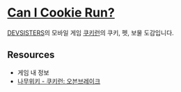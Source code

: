 # [Can I Cookie Run?](https://canicookierun.now.sh/)

[DEVSISTERS](https://www.devsisters.com/ko/)의 모바일 게임 [쿠키런](https://game.devsisters.com/ko/cookierun/)의 쿠키, 펫, 보물 도감입니다.

## Resources
* 게임 내 정보
* [나무위키 - 쿠키런: 오븐브레이크](https://namu.wiki/w/%EC%BF%A0%ED%82%A4%EB%9F%B0:%20%EC%98%A4%EB%B8%90%EB%B8%8C%EB%A0%88%EC%9D%B4%ED%81%AC)
